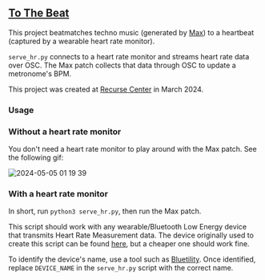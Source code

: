 ## [To The Beat](https://www.youtube.com/watch?v=gua14Z09HR4)

This project beatmatches techno music (generated by [Max](https://cycling74.com/products/max)) to a heartbeat (captured by a wearable heart rate monitor). 

`serve_hr.py` connects to a heart rate monitor and streams heart rate data over OSC. The Max patch collects that data through OSC to update a metronome's BPM. 

This project was created at [Recurse Center](http://recurse.com/) in March 2024.

### Usage

### Without a heart rate monitor
You don't need a heart rate monitor to play around with the Max patch. See the following gif:

![2024-05-05 01 19 39](https://github.com/teresaibarra/tothebeat/assets/7967489/dd350e6e-0521-496b-9e53-16960e4d7a07)



### With a heart rate monitor
In short, run `python3 serve_hr.py`, then run the Max patch.

This script should work with any wearable/Bluetooth Low Energy device that transmits Heart Rate Measurement data. The device originally used to create this script can be found [here](https://www.amazon.com/gp/product/B0CRQW6T18), but a cheaper one should work fine.

To identify the device's name, use a tool such as [Bluetility](https://github.com/jnross/Bluetility). Once identified, replace `DEVICE_NAME` in the `serve_hr.py` script with the correct name.

